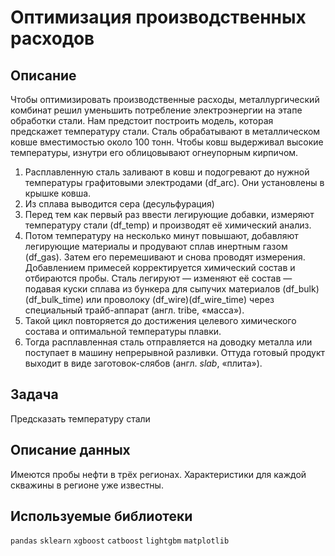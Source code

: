 # Оптимизация производственных расходов
## Описание
Чтобы оптимизировать производственные расходы, металлургический комбинат решил уменьшить потребление электроэнергии на этапе обработки стали. Нам предстоит построить модель, которая предскажет температуру стали.
Сталь обрабатывают в металлическом ковше вместимостью около 100 тонн. Чтобы ковш выдерживал высокие температуры, изнутри его облицовывают огнеупорным кирпичом.
1. Расплавленную сталь заливают в ковш и подогревают до нужной температуры графитовыми электродами (df_arc). Они установлены в крышке ковша.
2. Из сплава выводится сера (десульфурация)
3. Перед тем как первый раз ввести легирующие добавки, измеряют температуру стали (df_temp) и производят её химический анализ.
4. Потом температуру на несколько минут повышают, добавляют легирующие материалы и продувают сплав инертным газом (df_gas). Затем его перемешивают и снова проводят измерения.
Добавлением примесей корректируется химический состав и отбираются пробы. Сталь легируют — изменяют её состав — подавая куски сплава из бункера для сыпучих материалов (df_bulk)(df_bulk_time) или проволоку (df_wire)(df_wire_time) через специальный трайб-аппарат (англ. tribe, «масса»).
5. Такой цикл повторяется до достижения целевого химического состава и оптимальной температуры плавки.
6. Тогда расплавленная сталь отправляется на доводку металла или поступает в машину непрерывной разливки. Оттуда готовый продукт выходит в виде заготовок-слябов (англ. *slab*, «плита»).

## Задача
Предсказать температуру стали

## Описание данных
Имеются пробы нефти в трёх регионах. Характеристики для каждой скважины в регионе уже известны.

## Используемые библиотеки
`pandas` `sklearn` `xgboost` `catboost` `lightgbm` `matplotlib`
